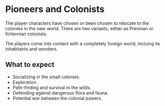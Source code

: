 # Pioneers and Colonists
The player characters have chosen or been chosen to relocate to the colonies in the new world. There are two variants, either as Prennian or Kirlennian colonists. 

The players come into contact with a completely foreign world, incluing its inhabitants and wonders. 

## What to expect
* Socializing in the small colonies. 
* Exploration. 
* Path-finding and survival in the wilds.
* Defending against dangerous flora and fauna. 
* Potential war between the colonial powers. 